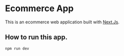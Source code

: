 # Ecommerce App
This is an ecommerce web application built with [Next.Js](https://nextjs.org/).

## How to run this app.

```sh
npm run dev
```